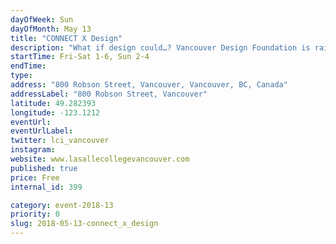 ```yaml
---
dayOfWeek: Sun
dayOfMonth: May 13
title: "CONNECT X Design"
description: "What if design could…? Vancouver Design Foundation is raising awareness by connecting the dots between design potential and design impact. Connect design impact to positive potential, see how we’re connected by design each day, and connect to each other - as a community - to exchange ideas and to dream about what’s possible.<br> <br> Sponsored by LaSalle College<br> LaSalle College Vancouver offers Bachelor’s Degrees and Diploma programs with a concentration in the applied arts.  Specifically, the areas of Fashion, Design, Media Arts, and Culinary Arts. The Vancouver campus also offers on-line training programs in Interior Design, Fashion Marketing, Video Game 3D Modelling, and Administrative Assistant. <br> The college is accredited by BC’s Private Career Training Institutions Agency (PCTIA) and is a member of the LCI Education network composed of 23 campuses on 5 continents, offering high-quality post-secondary education in Vancouver for over 10 years. Among the many advantages, students are able to enjoy opportunities to study abroad from one week to one semester at a selection of the network’s campuses, including Montreal, Bogota, Istanbul, Jakarta and Barcelona."
startTime: Fri-Sat 1-6, Sun 2-4
endTime: 
type: 
address: "800 Robson Street, Vancouver, Vancouver, BC, Canada"
addressLabel: "800 Robson Street, Vancouver"
latitude: 49.282393
longitude: -123.1212
eventUrl: 
eventUrlLabel: 
twitter: lci_vancouver
instagram: 
website: www.lasallecollegevancouver.com
published: true
price: Free
internal_id: 399

category: event-2018-13
priority: 0
slug: 2018-05-13-connect_x_design
---
```

